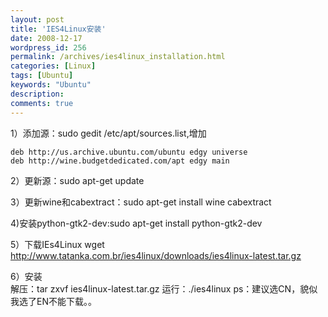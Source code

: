```yaml
---
layout: post
title: 'IES4Linux安装'
date: 2008-12-17
wordpress_id: 256
permalink: /archives/ies4linux_installation.html
categories: [Linux]
tags: [Ubuntu]
keywords: "Ubuntu"
description: 
comments: true
---
```


1）添加源：sudo gedit /etc/apt/sources.list,增加

```
deb http://us.archive.ubuntu.com/ubuntu edgy universe  
deb http://wine.budgetdedicated.com/apt edgy main
```

2）更新源：sudo apt-get update

3）更新wine和cabextract：sudo apt-get install wine cabextract

4)安装python-gtk2-dev:sudo apt-get install python-gtk2-dev

5）下载IEs4Linux wget http://www.tatanka.com.br/ies4linux/downloads/ies4linux-latest.tar.gz

6）安装  
     解压：tar zxvf ies4linux-latest.tar.gz
     运行：./ies4linux
ps：建议选CN，貌似我选了EN不能下载。。
